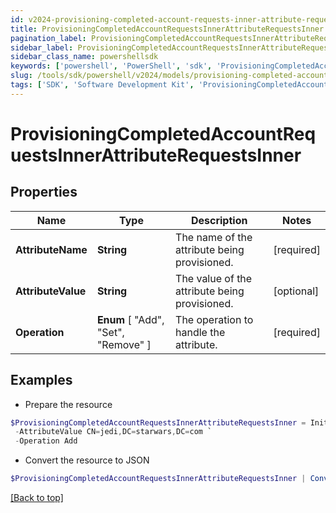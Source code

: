 ```yaml
---
id: v2024-provisioning-completed-account-requests-inner-attribute-requests-inner
title: ProvisioningCompletedAccountRequestsInnerAttributeRequestsInner
pagination_label: ProvisioningCompletedAccountRequestsInnerAttributeRequestsInner
sidebar_label: ProvisioningCompletedAccountRequestsInnerAttributeRequestsInner
sidebar_class_name: powershellsdk
keywords: ['powershell', 'PowerShell', 'sdk', 'ProvisioningCompletedAccountRequestsInnerAttributeRequestsInner', 'V2024ProvisioningCompletedAccountRequestsInnerAttributeRequestsInner'] 
slug: /tools/sdk/powershell/v2024/models/provisioning-completed-account-requests-inner-attribute-requests-inner
tags: ['SDK', 'Software Development Kit', 'ProvisioningCompletedAccountRequestsInnerAttributeRequestsInner', 'V2024ProvisioningCompletedAccountRequestsInnerAttributeRequestsInner']
---
```



# ProvisioningCompletedAccountRequestsInnerAttributeRequestsInner

## Properties

Name | Type | Description | Notes
------------ | ------------- | ------------- | -------------
**AttributeName** | **String** | The name of the attribute being provisioned. | [required]
**AttributeValue** | **String** | The value of the attribute being provisioned. | [optional] 
**Operation** |  **Enum** [  "Add",    "Set",    "Remove" ] | The operation to handle the attribute. | [required]

## Examples

- Prepare the resource
```powershell
$ProvisioningCompletedAccountRequestsInnerAttributeRequestsInner = Initialize-PSSailpoint.V2024ProvisioningCompletedAccountRequestsInnerAttributeRequestsInner  -AttributeName memberOf `
 -AttributeValue CN=jedi,DC=starwars,DC=com `
 -Operation Add
```

- Convert the resource to JSON
```powershell
$ProvisioningCompletedAccountRequestsInnerAttributeRequestsInner | ConvertTo-JSON
```


[[Back to top]](#) 

